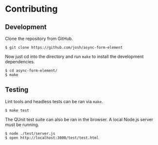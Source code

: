 # Contributing

## Development

Clone the repository from GitHub.

```
$ git clone https://github.com/josh/async-form-element
```

Now just cd into the directory and run `make` to install the development dependencies.

```
$ cd async-form-element/
$ make
```

## Testing

Lint tools and headless tests can be ran via `make`.

```
$ make test
```

The QUnit test suite can also be ran in the browser. A local Node.js server must be running.

```
$ node ./test/server.js
$ open http://localhost:3000/test/test.html
```
